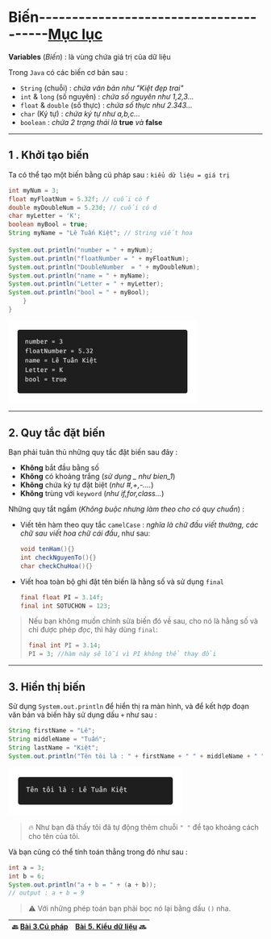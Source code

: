 # Biến---------------------------------------[Mục lục](https://github.com/Zenfection/Java)

**Variables** (*Biến*) : là vùng chứa giá trị của dữ liệu

Trong `Java` có các biến cơ bản sau : 

- `String` (chuỗi) : *chứa văn bản như "Kiệt đẹp trai"* 
- `int` & `long` (số nguyên) : *chứa số nguyên như 1,2,3...* 
- `float` & `double` (số thực) : *chứa số thực như 2.343...*
- `char` (Ký tự) : *chứa ký tự như a,b,c...*
- `boolean` : *chứa 2 trạng thái là* **true** *và* **false**

---

## 1 . Khởi tạo biến

Ta có thể tạo một biến bằng cú pháp sau  :  `kiểu dữ liệu = giá trị`

```java
int myNum = 3;
float myFloatNum = 5.32f; // cuối có f
double myDoubleNum = 5.23d; // cuối có d
char myLetter = 'K';
boolean myBool = true;
String myName = "Lê Tuấn Kiệt"; // String viết hoa

System.out.println("number = " + myNum);
System.out.println("floatNumber = " + myFloatNum);
System.out.println("DoubleNumber  = " + myDoubleNum);
System.out.println("name = " + myName);
System.out.println("Letter = " + myLetter);
System.out.println("bool = " + myBool);
    }
}
```

<img src="https://raw.githubusercontent.com/Zenfection/Image/master/2021/01/30-18-33-11-java-oop_5.png" title="" alt="java-oop_5.png" width="373"> 

--- 

## 2. Quy tắc đặt biến

Bạn phải tuân thủ những quy tắc đặt biến sau đây : 

- **Không** bắt đầu bằng số
- **Không** có khoảng trắng (*sử dụng _ như bien_1*)
- **Không** chứa ký tự đặt biệt (*như #,+,-....*)
- **Không** trùng với `keyword` (*như if,for,class...*)

Những quy tắt ngầm (*Không buộc nhưng làm theo cho có quy chuẩn*) : 

- Viết tên hàm theo quy tắc `camelCase` : *nghĩa là chữ đầu viết thường, các chữ sau viết hoa chữ cái đầu*, như sau: 
  
  ```java
  void tenHam(){}
  int checkNguyenTo(){}
  char checkChuHoa(){}
  ```

- Viết hoa toàn bộ ghi đặt tên biến là hằng số và sử dụng `final`
  
  ```java
  final float PI = 3.14f;
  final int SOTUCHON = 123;
  ```

> Nếu bạn không muốn chỉnh sửa biến đó về sau, cho nó là hằng số và chỉ được phép *đọc*, thì hãy dùng `final`: 
> 
> ```java
> final int PI = 3.14;
> PI = 3; //hàm này sẽ lỗi vì PI không thể thay đổi
> ```

---

## 3. Hiển thị biến

Sử dụng `System.out.println` để hiển thị ra màn hình, và để kết hợp đoạn văn bản và biến hãy sử dụng dấu `+` như sau : 

```java
String firstName = "Lê";
String middleName = "Tuấn";
String lastName = "Kiệt";
System.out.println("Tên tôi là : " + firstName + " " + middleName + " " + lastName);
```

<img title="" src="https://raw.githubusercontent.com/Zenfection/Image/master/2021/01/30-20-34-03-java-oop_6.png" alt="java-oop_6.png" width="345">

> 🔥 Như bạn đã thấy tôi đã tự động thêm chuỗi `" "` để tạo khoảng cách cho tên của tôi.

Và bạn cũng có thể tính toán thẳng trong đó như sau : 

```java
int a = 3;
int b = 6;
System.out.println("a + b = " + (a + b));
// output : a + b = 9
```

> ⚠️ Với những phép toán bạn phải bọc nó lại bằng dấu `()` nha.

| 🔙  [Bài 3.Cú pháp](https://github.com/Zenfection/Java/blob/master/Java%20Basic/3.Cuphap.md) | [Bài 5. Kiểu dữ liệu](https://github.com/Zenfection/Java/blob/master/Java%20Basic/5.Kieudulieu.md) 🔜 |
| -------------------------------------------------------------------------------------------- | ----------------------------------------------------------------------------------------------------- |